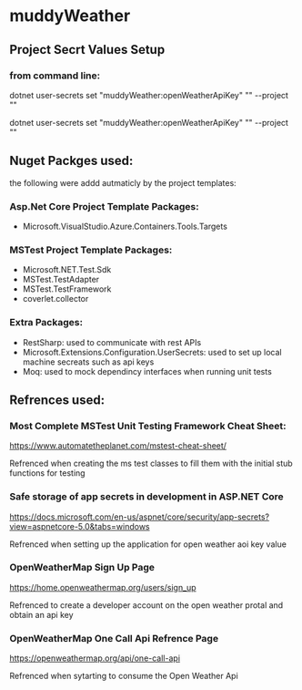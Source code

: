 # muddyWeather


## Project Secrt Values Setup

### from command line:
dotnet user-secrets set "muddyWeather:openWeatherApiKey" "<ApiKeyValue>" --project "<WepAppProjectPath>"

dotnet user-secrets set "muddyWeather:openWeatherApiKey" "<ApiKeyValue>" --project "<MsTestProjectPath>"


## Nuget Packges used:

the following were addd autmaticly by the project templates:

### Asp.Net Core Project Template Packages:
- Microsoft.VisualStudio.Azure.Containers.Tools.Targets

### MSTest Project Template Packages:
- Microsoft.NET.Test.Sdk
- MSTest.TestAdapter
- MSTest.TestFramework
- coverlet.collector

### Extra Packages:
- RestSharp: used to communicate with rest APIs
- Microsoft.Extensions.Configuration.UserSecrets: used to set up local machine secreats such as api keys
- Moq: used to mock dependincy interfaces when running unit tests

## Refrences used:
### Most Complete MSTest Unit Testing Framework Cheat Sheet:
https://www.automatetheplanet.com/mstest-cheat-sheet/

Refrenced when creating the ms test classes to fill them with the initial stub functions for testing

### Safe storage of app secrets in development in ASP.NET Core
https://docs.microsoft.com/en-us/aspnet/core/security/app-secrets?view=aspnetcore-5.0&tabs=windows

Refrenced when setting up the application for open weather aoi key value

### OpenWeatherMap Sign Up Page
https://home.openweathermap.org/users/sign_up

Refrenced to create a developer account on the open weather protal and obtain an api key

### OpenWeatherMap One Call Api Refrence Page
https://openweathermap.org/api/one-call-api
  
Refrenced when sytarting to consume the Open Weather Api
